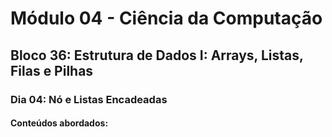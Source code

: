 # Módulo 04 - Ciência da Computação
## Bloco 36: Estrutura de Dados I: Arrays, Listas, Filas e Pilhas
### Dia 04: Nó e Listas Encadeadas
#### Conteúdos abordados:

